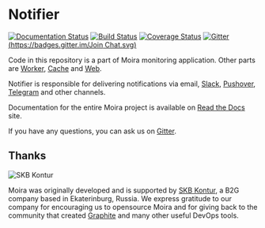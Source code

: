 # Notifier

[![Documentation Status](https://readthedocs.org/projects/moira/badge/?version=latest)](http://moira.readthedocs.org/en/latest/?badge=latest) [![Build Status](https://travis-ci.org/moira-alert/notifier.svg?branch=master)](https://travis-ci.org/moira-alert/notifier) [![Coverage Status](https://coveralls.io/repos/moira-alert/notifier/badge.svg?branch=master&service=github)](https://coveralls.io/github/moira-alert/notifier?branch=master) [![Gitter](https://badges.gitter.im/Join Chat.svg)](https://gitter.im/moira-alert/moira?utm_source=badge&utm_medium=badge&utm_campaign=badge)


Code in this repository is a part of Moira monitoring application. Other parts are [Worker][worker], [Cache][cache] and [Web][web].

Notifier is responsible for delivering notifications via email, [Slack][slack], [Pushover][pushover], [Telegram][telegram] and other channels.

Documentation for the entire Moira project is available on [Read the Docs][readthedocs] site.

If you have any questions, you can ask us on [Gitter][gitter].

## Thanks

![SKB Kontur](https://kontur.ru/theme/ver-1652188951/common/images/logo_english.png)

Moira was originally developed and is supported by [SKB Kontur][kontur], a B2G company based in Ekaterinburg, Russia. We express gratitude to our company for encouraging us to opensource Moira and for giving back to the community that created [Graphite][graphite] and many other useful DevOps tools.


[worker]: https://github.com/moira-alert/worker
[cache]: https://github.com/moira-alert/cache
[web]: https://github.com/moira-alert/web
[readthedocs]: http://moira.readthedocs.org
[gitter]: https://gitter.im/moira-alert/moira
[slack]: https://slack.com
[telegram]: https://telegram.org
[pushover]: https://pushover.net
[kontur]: https://kontur.ru/eng/about
[graphite]: http://graphite.readthedocs.org
